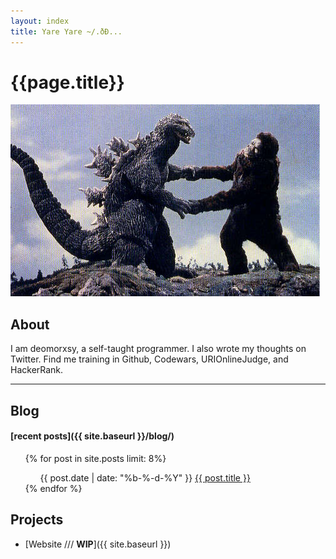 ```yaml
---
layout: index
title: Yare Yare ~/.ðÐ...
---
```


# {{page.title}}
<img class="product-img" src="images/kong1.jpg" alt="banana" />

## About

<section class="quotes">
	<div class="summary-index">I am deomorxsy, a self-taught programmer. I also wrote my thoughts on Twitter. Find me training in Github, Codewars, URIOnlineJudge, and HackerRank.
	</div>
	<hr class="-center">
</section>

## Blog

#### [recent posts]({{ site.baseurl }}/blog/)
<ul class="myposts">
{% for post in site.posts limit: 8%}
    <ul>
    <span class="postDate">{{ post.date | date: "%b-%-d-%Y" }}</span>
    <a href="{{ post.url }}" class="adatepost">{{ post.title }}</a>
    </ul>
{% endfor %}
</ul>


## Projects

- [Website <span class="mydivbars">///</span> **WIP**]({{ site.baseurl }})


